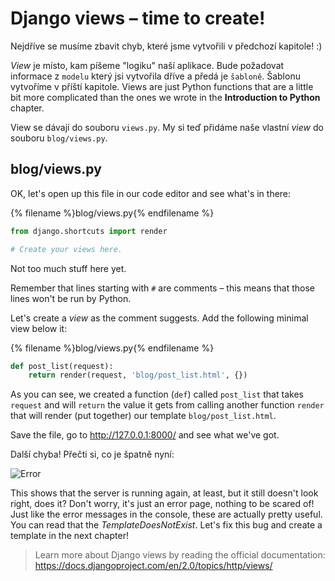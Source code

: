 # Django views – time to create!

Nejdříve se musíme zbavit chyb, které jsme vytvořili v předchozí kapitole! :)

*View* je místo, kam píšeme "logiku" naší aplikace. Bude požadovat informace z `modelu` který jsi vytvořila dříve a předá je `šabloně`. Šablonu vytvoříme v příští kapitole. Views are just Python functions that are a little bit more complicated than the ones we wrote in the **Introduction to Python** chapter.

View se dávají do souboru `views.py`. My si teď přidáme naše vlastní *view* do souboru `blog/views.py`.

## blog/views.py

OK, let's open up this file in our code editor and see what's in there:

{% filename %}blog/views.py{% endfilename %}

```python
from django.shortcuts import render

# Create your views here.
```

Not too much stuff here yet.

Remember that lines starting with `#` are comments – this means that those lines won't be run by Python.

Let's create a *view* as the comment suggests. Add the following minimal view below it:

{% filename %}blog/views.py{% endfilename %}

```python
def post_list(request):
    return render(request, 'blog/post_list.html', {})
```

As you can see, we created a function (`def`) called `post_list` that takes `request` and will `return` the value it gets from calling another function `render` that will render (put together) our template `blog/post_list.html`.

Save the file, go to http://127.0.0.1:8000/ and see what we've got.

Další chyba! Přečti si, co je špatně nyní:

![Error](images/error.png)

This shows that the server is running again, at least, but it still doesn't look right, does it? Don't worry, it's just an error page, nothing to be scared of! Just like the error messages in the console, these are actually pretty useful. You can read that the *TemplateDoesNotExist*. Let's fix this bug and create a template in the next chapter!

> Learn more about Django views by reading the official documentation: https://docs.djangoproject.com/en/2.0/topics/http/views/
